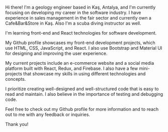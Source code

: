 Hi there! I'm a geology engineer based in Kaş, Antalya, and I'm currently focusing on developing my career in the software industry. I have experience in sales management in the fair sector and currently own a Cafe&Bar&Store in Kaş. Also I'm a scuba diving instructor as well. 

I'm learning front-end and React technologies for software development.

My Github profile showcases my front-end development projects, which use HTML, CSS, JavaScript, and React. I also use Bootstrap and Material UI for designing and improving the user experience.

My current projects include an e-commerce website and a social media platform built with React, Redux, and Firebase. I also have a few mini-projects that showcase my skills in using different technologies and concepts.

I prioritize creating well-designed and well-structured code that is easy to read and maintain. I also believe in the importance of testing and debugging code.

Feel free to check out my Github profile for more information and to reach out to me with any feedback or inquiries.

Thank you!
